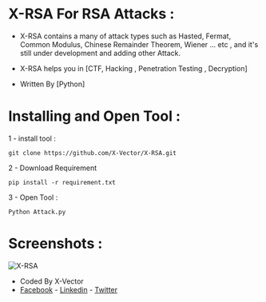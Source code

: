 # X-RSA For RSA Attacks :
- X-RSA contains a many of attack types such as Hasted, Fermat, Common Modulus, Chinese Remainder Theorem, Wiener ... etc , and it's still under development and adding other Attack. 

- X-RSA helps you in [CTF, Hacking , Penetration Testing , Decryption]
- Written By [Python]

# Installing and Open Tool :
1 - install tool : 
```
git clone https://github.com/X-Vector/X-RSA.git
```
2 - Download Requirement
```
pip install -r requirement.txt
```
3 - Open Tool :
```
Python Attack.py
```
# Screenshots :

![X-RSA](https://c.top4top.net/p_96007iik1.png "X-RSA in Action")

- Coded By X-Vector
- [Facebook](https://www.facebook.com/X.Vector1) - [Linkedin](https://www.linkedin.com/in/x-vector/) - [Twitter](https://twitter.com/@XVector11)
